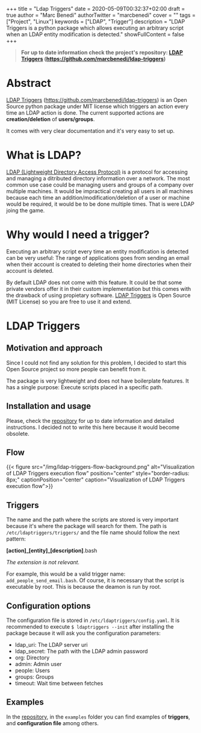 +++
title = "Ldap Triggers"
date = 2020-05-09T00:32:37+02:00
draft = true
author = "Marc Benedi"
authorTwitter = "marcbenedi"
cover = ""
tags = ["Project", "Linux"]
keywords = ["LDAP", "Trigger"]
description = "LDAP Triggers is a python package which allows executing an arbitrary script when an LDAP entity modification is detected."
showFullContent = false
+++

> **For up to date information check the project's repository: [LDAP Triggers][2] (https://github.com/marcbenedi/ldap-triggers)**

# Abstract

[LDAP Triggers][2] (https://github.com/marcbenedi/ldap-triggers) is an Open Source python package under MIT license which triggers an action every time an LDAP action is done. The current supported actions are **creation/deletion** of **users/groups**.

It comes with very clear documentation and it's very easy to set up. 

# What is LDAP?

[LDAP (Lightweight Directory Access Protocol)][1] is a protocol for accessing and managing a ditributed directory information over a network. The most common use case could be managing users and groups of a company over multiple machines. It would be impractical creating all users in all machines because each time an addition/modification/deletion of a user or machine would be required, it would be to be done multiple times. That is were LDAP joing the game. 

# Why would I need a trigger?

Executing an arbitrary script every time an entity modification is detected can be very useful: The range of applications goes from sending an email when their account is created to deleting their home directories when their account is deleted. 

By default LDAP does not come with this feature. It could be that some private vendors offer it in their custom implementation but this comes with the drawback of using propietary software. [LDAP Triggers][2] is Open Source (MIT License) so you are free to use it and extend.


# LDAP Triggers

## Motivation and approach

Since I could not find any solution for this problem, I decided to start this Open Source project so more people can benefit from it. 

The package is very lightweight and does not have boilerplate features. It has a single purpose: Execute scripts placed in a specific path.

## Installation and usage

Please, check the [repository][2] for up to date information and detailed instructions. I decided not to write this here because it would become obsolete. 

## Flow

{{< figure src="/img/ldap-triggers-flow-background.png" alt="Visualization of LDAP Triggers execution flow" position="center" style="border-radius: 8px;" captionPosition="center" caption="Visualization of LDAP Triggers execution flow">}}

## Triggers

The name and the path where the scripts are stored is very important because it's where the package will search for them. The path is `/etc/ldaptriggers/triggers/` and the file name should follow the next pattern: 

**\[action\]\_\[entity\]\_\[description\]**.bash

*The extension is not relevant.*

For example, this would be a valid trigger name: `add_people_send_email.bash`. Of course, it is necessary that the script is executable by root. This is because the deamon is run by root.

## Configuration options

The configuration file is stored in `/etc/ldaptriggers/config.yaml`. It is recommended to execute `$ ldaptriggers --init` after installing the package because it will ask you the configuration parameters:

- ldap_uri: The LDAP server uri
- ldap_secret: The path with the LDAP admin password
- org: Directory
- admin: Admin user
- people: Users
- groups: Groups
- timeout: Wait time between fetches

## Examples

In the [repository][2], in the `examples` folder you can find examples of **triggers**, and **configuration file** among others.

<!-- # References -->

[1]: https://en.wikipedia.org/wiki/Hobbit#Lifestyle
[2]: https://github.com/marcbenedi/ldap-triggers